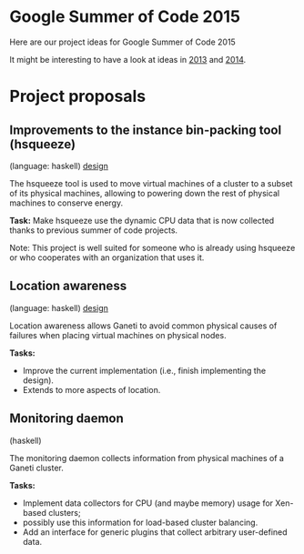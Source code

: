 # Google Summer of Code 2015 #

Here are our project ideas for Google Summer of Code 2015

It might be interesting to have a look at ideas in [2013](SummerOfCode2013Ideas.md) and [2014](SummerOfCode2014Ideas.md).

# Project proposals #

## Improvements to the instance bin-packing tool (hsqueeze) ##
(language: haskell) [design](http://docs.ganeti.org/ganeti/master/html/design-hsqueeze.html)

The hsqueeze tool is used to move virtual machines of a cluster to a subset of its physical machines, allowing to powering down the rest of physical machines to conserve energy.

**Task:** Make hsqueeze use the dynamic CPU data that is now collected thanks to previous summer of code projects.

Note: This project is well suited for someone who is already using hsqueeze or who cooperates with an organization that uses it.

## Location awareness ##
(language: haskell) [design](http://docs.ganeti.org/ganeti/2.14/html/design-location.html)

Location awareness allows Ganeti to avoid common physical causes of failures when placing virtual machines on physical nodes.

**Tasks:**

  * Improve the current implementation (i.e., finish implementing the design).
  * Extends to more aspects of location.

## Monitoring daemon ##
(haskell)

The monitoring daemon collects information from physical machines of a Ganeti cluster.

**Tasks:**

  * Implement data collectors for CPU (and maybe memory) usage for Xen-based clusters;
  * possibly use this information for load-based cluster balancing.
  * Add an interface for generic plugins that collect arbitrary user-defined data.